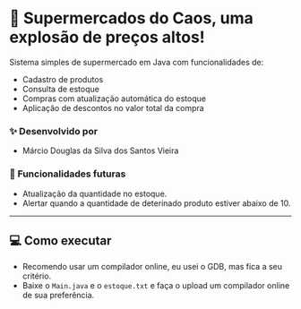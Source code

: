 # 🛒 Supermercados do Caos, uma explosão de preços altos!

Sistema simples de supermercado em Java com funcionalidades de:

- Cadastro de produtos
- Consulta de estoque
- Compras com atualização automática do estoque
- Aplicação de descontos no valor total da compra

### ✨ Desenvolvido por

- Márcio Douglas da Silva dos Santos Vieira

### 🔧 Funcionalidades futuras

- Atualização da quantidade no estoque.
- Alertar quando a quantidade de deterinado produto estiver abaixo de 10.

---

## 💻 Como executar

- Recomendo usar um compilador online, eu usei o GDB, mas fica a seu critério.
- Baixe o `Main.java` e o `estoque.txt` e faça o upload um compilador online de sua preferência.
